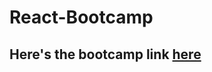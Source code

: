 # React-Bootcamp

## Here's the bootcamp link [here](https://tylermcginnis.com/free-react-bootcamp)
